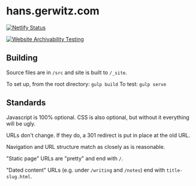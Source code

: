 # hans.gerwitz.com

[![Netlify Status](https://api.netlify.com/api/v1/badges/5c7e6706-a749-45da-b3ef-f8b74826d030/deploy-status)](https://app.netlify.com/sites/hgc-v12/deploys)

[![Website Archivability Testing](http://archiveready.com/img/archiveready-badge.png)](http://archiveready.com/check?url=https://hans.gerwitz.com/)

## Building

Source files are in `/src` and site is built to `/_site`.

To set up, from the root directory: `gulp build`
To test: `gulp serve`

## Standards

Javascript is 100% optional. CSS is also optional, but without it everything will be ugly.

URLs don't change. If they do, a 301 redirect is put in place at the old URL.

Navigation and URL structure match as closely as is reasonable.

"Static page" URLs are "pretty" and end with `/`.

"Dated content" URLs (e.g. under `/writing` and `/notes`) end with `title-slug.html`.
